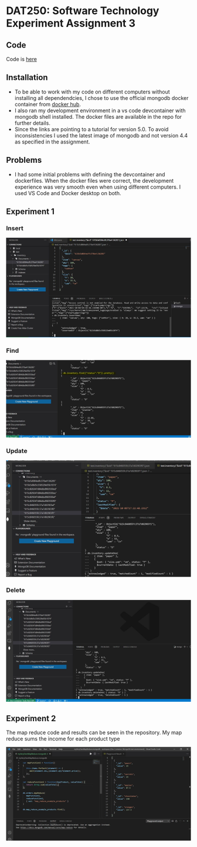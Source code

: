 # DAT250: Software Technology Experiment Assignment 3

## Code

Code is [here](https://github.com/andlekbra/dat250-expass3-mongodb)

## Installation

- To be able to work with my code on different computers without installing all dependendcies, I chose to use the official mongodb docker container from [docker hub](https://hub.docker.com/_/mongo).
- I also ran my development environment in a vs code devcontainer with mongodb shell installed. The docker files are available in the repo for further details.
- Since the links are pointing to a tutorial for version 5.0. To avoid inconsistencies I used the latest image of mongodb and not version 4.4 as specified in the assignment.

## Problems
- I had some initial problems with defining the devcontainer and dockerfiles. When the docker files were correct, the development experience was very smooth even when using different computers. I used VS Code and Docker desktop on both.

## Experiment 1

### Insert
![Insert](screenshots-expass3/InsertOne.JPG)

### Find
![Find](screenshots-expass3/FindWithFilter.JPG)

### Update
![Update](screenshots-expass3/UpdateOne.JPG)

### Delete
![Delete](screenshots-expass3/DeleteOne.JPG)

## Experiment 2

The map reduce code and results can be seen in the repository.
My map reduce sums the income for each product type

![mapReduce](screenshots-expass3/MapReduce.JPG)

